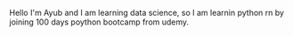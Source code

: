 Hello I'm Ayub and I am learning data science, so I am learnin python rn by joining 100 days poython bootcamp from udemy. 

